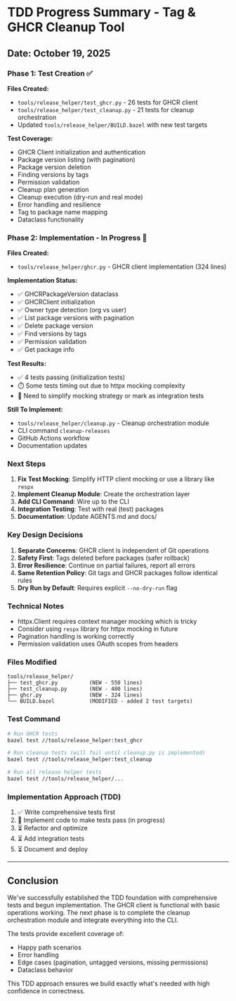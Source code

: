 # TDD Progress Summary - Tag & GHCR Cleanup Tool

## Date: October 19, 2025

### Phase 1: Test Creation ✅

**Files Created:**
- `tools/release_helper/test_ghcr.py` - 26 tests for GHCR client
- `tools/release_helper/test_cleanup.py` - 21 tests for cleanup orchestration
- Updated `tools/release_helper/BUILD.bazel` with new test targets

**Test Coverage:**
- GHCR Client initialization and authentication
- Package version listing (with pagination)
- Package version deletion
- Finding versions by tags
- Permission validation
- Cleanup plan generation
- Cleanup execution (dry-run and real mode)
- Error handling and resilience
- Tag to package name mapping
- Dataclass functionality

### Phase 2: Implementation - In Progress 🔄

**Files Created:**
- `tools/release_helper/ghcr.py` - GHCR client implementation (324 lines)

**Implementation Status:**
- ✅ GHCRPackageVersion dataclass
- ✅ GHCRClient initialization
- ✅ Owner type detection (org vs user)
- ✅ List package versions with pagination
- ✅ Delete package version
- ✅ Find versions by tags
- ✅ Permission validation
- ✅ Get package info

**Test Results:**
- ✅ 4 tests passing (initialization tests)
- ⏱️ Some tests timing out due to httpx mocking complexity
- 📝 Need to simplify mocking strategy or mark as integration tests

**Still To Implement:**
- `tools/release_helper/cleanup.py` - Cleanup orchestration module
- CLI command `cleanup-releases`
- GitHub Actions workflow
- Documentation updates

### Next Steps

1. **Fix Test Mocking**: Simplify HTTP client mocking or use a library like `respx`
2. **Implement Cleanup Module**: Create the orchestration layer
3. **Add CLI Command**: Wire up to the CLI
4. **Integration Testing**: Test with real (test) packages
5. **Documentation**: Update AGENTS.md and docs/

### Key Design Decisions

1. **Separate Concerns**: GHCR client is independent of Git operations
2. **Safety First**: Tags deleted before packages (safer rollback)
3. **Error Resilience**: Continue on partial failures, report all errors
4. **Same Retention Policy**: Git tags and GHCR packages follow identical rules
5. **Dry Run by Default**: Requires explicit `--no-dry-run` flag

### Technical Notes

- httpx.Client requires context manager mocking which is tricky
- Consider using `respx` library for httpx mocking in future
- Pagination handling is working correctly
- Permission validation uses OAuth scopes from headers

### Files Modified

```
tools/release_helper/
├── test_ghcr.py          (NEW - 550 lines)
├── test_cleanup.py       (NEW - 480 lines)
├── ghcr.py               (NEW - 324 lines)
└── BUILD.bazel           (MODIFIED - added 2 test targets)
```

### Test Command

```bash
# Run GHCR tests
bazel test //tools/release_helper:test_ghcr

# Run cleanup tests (will fail until cleanup.py is implemented)
bazel test //tools/release_helper:test_cleanup

# Run all release helper tests
bazel test //tools/release_helper/...
```

### Implementation Approach (TDD)

1. ✅ Write comprehensive tests first
2. 🔄 Implement code to make tests pass (in progress)
3. ⏳ Refactor and optimize
4. ⏳ Add integration tests
5. ⏳ Document and deploy

---

## Conclusion

We've successfully established the TDD foundation with comprehensive tests and begun implementation. The GHCR client is functional with basic operations working. The next phase is to complete the cleanup orchestration module and integrate everything into the CLI.

The tests provide excellent coverage of:
- Happy path scenarios
- Error handling
- Edge cases (pagination, untagged versions, missing permissions)
- Dataclass behavior

This TDD approach ensures we build exactly what's needed with high confidence in correctness.
